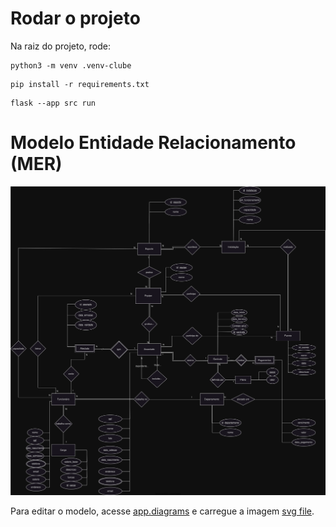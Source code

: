 # Rodar o projeto
Na raiz do projeto, rode:
```
python3 -m venv .venv-clube
```
```
pip install -r requirements.txt
```
```
flask --app src run
```
# Modelo Entidade Relacionamento (MER)
![ER Model](diagrams/mer_clube.drawio.svg)

Para editar o modelo, acesse [app.diagrams](https://app.diagrams.net/) e carregue a imagem [svg file](diagrams/mer_clube.drawio.svg).

